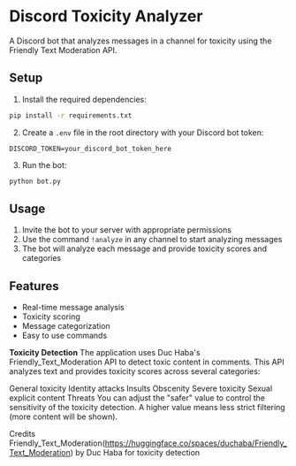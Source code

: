 # Discord Toxicity Analyzer

A Discord bot that analyzes messages in a channel for toxicity using the Friendly Text Moderation API.

## Setup

1. Install the required dependencies:
```bash
pip install -r requirements.txt
```

2. Create a `.env` file in the root directory with your Discord bot token:
```
DISCORD_TOKEN=your_discord_bot_token_here
```

3. Run the bot:
```bash
python bot.py
```

## Usage

1. Invite the bot to your server with appropriate permissions
2. Use the command `!analyze` in any channel to start analyzing messages
3. The bot will analyze each message and provide toxicity scores and categories

## Features

- Real-time message analysis
- Toxicity scoring
- Message categorization
- Easy to use commands 

**Toxicity Detection**
The application uses Duc Haba's Friendly_Text_Moderation API to detect toxic content in comments. This API analyzes text and provides toxicity scores across several categories:

General toxicity
Identity attacks
Insults
Obscenity
Severe toxicity
Sexual explicit content
Threats
You can adjust the "safer" value to control the sensitivity of the toxicity detection. A higher value means less strict filtering (more content will be shown).

Credits
Friendly_Text_Moderation(https://huggingface.co/spaces/duchaba/Friendly_Text_Moderation) by Duc Haba for toxicity detection
